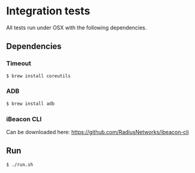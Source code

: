 Integration tests
=================

All tests run under OSX with the following dependencies.

## Dependencies

### Timeout
```sh
$ brew install coreutils
```

### ADB
```sh
$ brew install adb
```

### iBeacon CLI
Can be downloaded here: https://github.com/RadiusNetworks/ibeacon-cli

## Run

```sh
$ ./run.sh
```